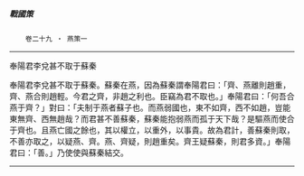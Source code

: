 

##### 戰國策
　　`卷二十九 ‧ 燕策一`

* * *

奉陽君李兌甚不取于蘇秦

奉陽君李兌甚不取于蘇秦。蘇秦在燕，因為蘇秦謂奉陽君曰：「齊、燕離則趙重，齊、燕合則趙輕。今君之齊，非趙之利也。臣竊為君不取也。」奉陽君曰：「何吾合燕于齊？」對曰：「夫制于燕者蘇子也。而燕弱國也，東不如齊，西不如趙，豈能東無齊、西無趙哉？而君甚不善蘇秦，蘇秦能抱弱燕而孤于天下哉？是驅燕而使合于齊也。且燕亡國之餘也，其以權立，以重外，以事貴。故為君計，善蘇秦則取，不善亦取之，以疑燕、齊。燕、齊疑，則趙重矣。齊王疑蘇秦，則君多資。」奉陽君曰：「善。」乃使使與蘇秦結交。

* * *

